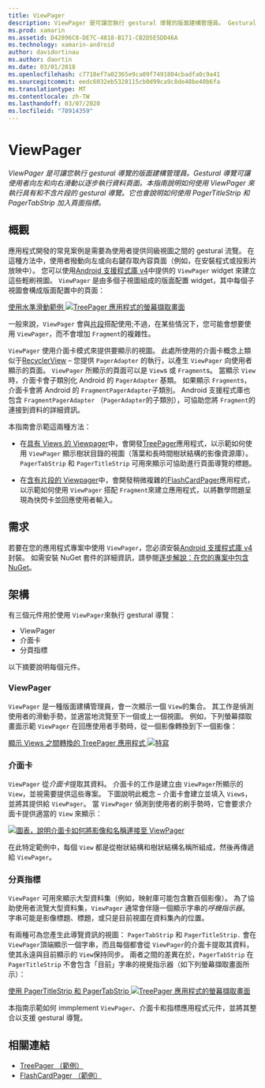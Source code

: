 ```yaml
---
title: ViewPager
description: ViewPager 是可讓您執行 gestural 導覽的版面建構管理員。 Gestural 導覽可讓使用者向左和向右滑動以逐步執行資料頁面。 本指南說明如何使用 ViewPager 來執行具有和不含片段的 gestural 導覽。 它也會說明如何使用 PagerTitleStrip 和 PagerTabStrip 加入頁面指標。
ms.prod: xamarin
ms.assetid: D42896C0-DE7C-4818-B171-CB2D5E5DD46A
ms.technology: xamarin-android
author: davidortinau
ms.author: daortin
ms.date: 03/01/2018
ms.openlocfilehash: c7718ef7a02365e9ca09f7491804cbadfa0c9a41
ms.sourcegitcommit: eedc6032eb5328115cb0d99ca9c8de48be40b6fa
ms.translationtype: MT
ms.contentlocale: zh-TW
ms.lasthandoff: 03/07/2020
ms.locfileid: "78914359"
---
```

# <a name="viewpager"></a>ViewPager

_ViewPager 是可讓您執行 gestural 導覽的版面建構管理員。Gestural 導覽可讓使用者向左和向右滑動以逐步執行資料頁面。本指南說明如何使用 ViewPager 來執行具有和不含片段的 gestural 導覽。它也會說明如何使用 PagerTitleStrip 和 PagerTabStrip 加入頁面指標。_

## <a name="overview"></a>概觀

應用程式開發的常見案例是需要為使用者提供同級視圖之間的 gestural 流覽。 在這種方法中，使用者撥動向左或向右鍵存取內容頁面（例如，在安裝程式或投影片放映中）。 您可以使用[Android 支援程式庫 v4](https://www.nuget.org/packages/Xamarin.Android.Support.v4/)中提供的 `ViewPager` widget 來建立這些輕刷視圖。 `ViewPager` 是由多個子視圖組成的版面配置 widget，其中每個子視圖會構成版面配置中的頁面： 

[使用水準滑動範例 ![TreePager 應用程式的螢幕擷取畫面](images/01-intro-sml.png)](images/01-intro.png#lightbox)

一般來說，`ViewPager` 會與[片段](~/android/platform/fragments/index.md)搭配使用;不過，在某些情況下，您可能會想要使用 `ViewPager`，而不會增加 `Fragment`的複雜性。

`ViewPager` 使用介面卡模式來提供要顯示的視圖。 此處所使用的介面卡概念上類似于[RecyclerView](~/android/user-interface/layouts/recycler-view/index.md) &ndash; 您提供 `PagerAdapter` 的執行，以產生 `ViewPager` 向使用者顯示的頁面。 `ViewPager` 所顯示的頁面可以是 `View`s 或 `Fragment`s。 當顯示 `View`時，介面卡會子類別化 Android 的 `PagerAdapter` 基類。 如果顯示 `Fragment`s，介面卡會將 Android 的 `FragmentPagerAdapter`子類別。 Android 支援程式庫也包含 `FragmentPagerAdapter` （`PagerAdapter`的子類別），可協助您將 `Fragment`的連接到資料的詳細資訊。 

本指南會示範這兩種方法： 

- 在[具有 Views 的 Viewpager](~/android/user-interface/controls/view-pager/viewpager-and-views.md)中，會開發[TreePager](https://docs.microsoft.com/samples/xamarin/monodroid-samples/userinterface-treepager)應用程式，以示範如何使用 `ViewPager` 顯示樹狀目錄的視圖（落葉和長時間樹狀結構的影像資源庫）。 
    `PagerTabStrip` 和 `PagerTitleStrip` 可用來顯示可協助進行頁面導覽的標題。

- 在[含有片段的 Viewpager](~/android/user-interface/controls/view-pager/viewpager-and-fragments.md)中，會開發稍微複雜的[FlashCardPager](https://docs.microsoft.com/samples/xamarin/monodroid-samples/userinterface-flashcardpager)應用程式，以示範如何使用 `ViewPager` 搭配 `Fragment`來建立應用程式，以將數學問題呈現為快閃卡並回應使用者輸入。 

## <a name="requirements"></a>需求

若要在您的應用程式專案中使用 `ViewPager`，您必須安裝[Android 支援程式庫 v4](https://www.nuget.org/packages/Xamarin.Android.Support.v4/)封裝。 如需安裝 NuGet 套件的詳細資訊，請參閱[逐步解說：在您的專案中包含 NuGet](https://docs.microsoft.com/visualstudio/mac/nuget-walkthrough)。 

## <a name="architecture"></a>架構

有三個元件用於使用 `ViewPager`來執行 gestural 導覽：

- ViewPager
- 介面卡
- 分頁指標

以下摘要說明每個元件。

### <a name="viewpager"></a>ViewPager

`ViewPager` 是一種版面建構管理員，會一次顯示一個 `View`的集合。 其工作是偵測使用者的滑動手勢，並適當地流覽至下一個或上一個視圖。 例如，下列螢幕擷取畫面示範 `ViewPager` 在回應使用者手勢時，從一個影像轉換到下一個影像： 

[顯示 Views 之間轉換的 TreePager 應用程式 ![特寫](images/02-transition-sml.png)](images/02-transition.png#lightbox)

### <a name="adapter"></a>介面卡

`ViewPager` 從*介面卡*提取其資料。 介面卡的工作是建立由 `ViewPager`所顯示的 `View`，並視需要提供這些專案。 下圖說明此概念 &ndash; 介面卡會建立並填入 `View`s，並將其提供給 `ViewPager`。 當 `ViewPager` 偵測到使用者的刷手勢時，它會要求介面卡提供適當的 `View` 來顯示： 

[![圖表，說明介面卡如何將影像和名稱連接至 ViewPager](images/03-adapter-sml.png)](images/03-adapter.png#lightbox)

在此特定範例中，每個 `View` 都是從樹狀結構和樹狀結構名稱所組成，然後再傳遞給 `ViewPager`。 

### <a name="pager-indicator"></a>分頁指標

`ViewPager` 可用來顯示大型資料集（例如，映射庫可能包含數百個影像）。 為了協助使用者流覽大型資料集，`ViewPager` 通常會伴隨一個顯示字串的*呼機指示器*。 字串可能是影像標題、標題，或只是目前視圖在資料集內的位置。 

有兩種可為您產生此導覽資訊的視圖： `PagerTabStrip` 和 `PagerTitleStrip.` 會在 `ViewPager`頂端顯示一個字串，而且每個都會從 `ViewPager`的介面卡提取其資料，使其永遠與目前顯示的 `View`保持同步。 兩者之間的差異在於，`PagerTabStrip` 在 `PagerTitleStrip` 不會包含「目前」字串的視覺指示器（如下列螢幕擷取畫面所示）： 

[使用 PagerTitleStrip 和 PagerTabStrip ![TreePager 應用程式的螢幕擷取畫面](images/04-comparison-sml.png)](images/04-comparison.png#lightbox)

本指南示範如何 immplement `ViewPager`、介面卡和指標應用程式元件，並將其整合以支援 gestural 導覽。 

## <a name="related-links"></a>相關連結

- [TreePager （範例）](https://docs.microsoft.com/samples/xamarin/monodroid-samples/userinterface-treepager)
- [FlashCardPager （範例）](https://docs.microsoft.com/samples/xamarin/monodroid-samples/userinterface-flashcardpager)
